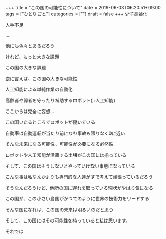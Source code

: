 +++
title = "この国の可能性について"
date = 2019-06-03T06:20:51+09:00
tags = ["ひとりごと"]
categories = [""]
draft = false
+++
少子高齢化

人手不足

….

他にも色々とあるだろう

けれど、もっと大きな課題

この国の大きな課題

逆に言えば、この国の大きな可能性

人工知能による単純作業の自動化

高齢者や弱者を守ったり補助するロボット(+人工知能)

ここからは完全に妄想...

この国いたるところでロボットが働いている

自動車は自動運転が当たり前になり事故も限りなく0に近い

そんな未来になる可能性、可能性が必要になる必然性

ロボットや人工知能が活躍する土壌がこの国には揃っている

そして、この国はそうしないとやっていけない事態になっている

こんな事は私なんかよりも専門的な人達がすで考えて頑張っているだろう

そうなんだろうけど、他所の国に遅れを取っている現状がやはり気になる

この国が、この小さい島国がかつてのように世界の技術力をリードする

そんな国になれば、この国の未来は明るいのだと思う

そして、この国にはその可能性を持っていると私は思います。

それでは
